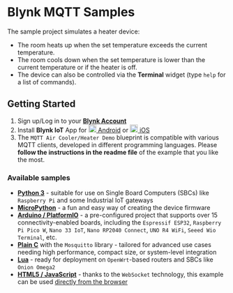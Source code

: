# Blynk MQTT Samples

The sample project simulates a heater device:

- The room heats up when the set temperature exceeds the current temperature.
- The room cools down when the set temperature is lower than the current temperature or if the heater is off.
- The device can also be controlled via the **Terminal** widget (type `help` for a list of commands).

## Getting Started

1. Sign up/Log in to your [**Blynk Account**](https://blynk.cloud)
2. Install **Blynk IoT** App for [<img src="https://cdn.rawgit.com/simple-icons/simple-icons/develop/icons/googleplay.svg" width="18" height="18" /> Android](https://play.google.com/store/apps/details?id=cloud.blynk) or
[<img src="https://cdn.rawgit.com/simple-icons/simple-icons/develop/icons/apple.svg" width="18" height="18" /> iOS](https://apps.apple.com/us/app/blynk-iot/id1559317868)
3. The `MQTT Air Cooler/Heater Demo` blueprint is compatible with various MQTT clients, developed in different programming languages. Please **follow the instructions in the readme file** of the example that you like the most.

### Available samples

- [**Python 3**](Python3/README.md) - suitable for use on Single Board Computers (SBCs) like `Raspberry Pi` and some Industrial IoT gateways
- [**MicroPython**](MicroPython/README.md) - a fun and easy way of creating the device firmware
- [**Arduino / PlatformIO**](Arduino_Blynk_MQTT/README.md) - a pre-configured project that supports over 15 connectivity-enabled boards, including the `Espressif ESP32`, `Raspberry Pi Pico W`, `Nano 33 IoT`, `Nano RP2040 Connect`, `UNO R4 WiFi`, `Seeed Wio Terminal`, etc.
- [**Plain C**](C_libmosquitto/README.md) with the `Mosquitto` library - tailored for advanced use cases needing high performance, compact size, or system-level integration
- [**Lua**](Lua_OpenWrt/README.md) - ready for deployment on `OpenWrt`-based routers and SBCs like `Onion Omega2`
- [**HTML5 / JavaScript**](HTML5_WebSocket/README.md) - thanks to the `WebSocket` technology, this example can be used [directly from the browser](https://bit.ly/Blynk-HTML5-MQTT-Sample)

